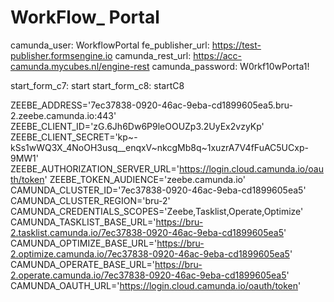 # WorkFlow_ Portal

camunda_user: WorkflowPortal
fe_publisher_url: <https://test-publisher.formsengine.io>
camunda_rest_url: <https://acc-camunda.mycubes.nl/engine-rest>
camunda_password: W0rkf10wPorta1!

start_form_c7: start
start_form_c8: startC8

ZEEBE_ADDRESS='7ec37838-0920-46ac-9eba-cd1899605ea5.bru-2.zeebe.camunda.io:443'
ZEEBE_CLIENT_ID='zG.6Jh6Dw6P9leOOUZp3.2UyEx2vzyKp'
ZEEBE_CLIENT_SECRET='kp~-kSs1wWQ3X_4NoOH3usq__enqxV~nkcgMb8q~1xuzrA7V4fFuAC5UCxp-9MW1'
ZEEBE_AUTHORIZATION_SERVER_URL='https://login.cloud.camunda.io/oauth/token'
ZEEBE_TOKEN_AUDIENCE='zeebe.camunda.io'
CAMUNDA_CLUSTER_ID='7ec37838-0920-46ac-9eba-cd1899605ea5'
CAMUNDA_CLUSTER_REGION='bru-2'
CAMUNDA_CREDENTIALS_SCOPES='Zeebe,Tasklist,Operate,Optimize'
CAMUNDA_TASKLIST_BASE_URL='https://bru-2.tasklist.camunda.io/7ec37838-0920-46ac-9eba-cd1899605ea5'
CAMUNDA_OPTIMIZE_BASE_URL='https://bru-2.optimize.camunda.io/7ec37838-0920-46ac-9eba-cd1899605ea5'
CAMUNDA_OPERATE_BASE_URL='https://bru-2.operate.camunda.io/7ec37838-0920-46ac-9eba-cd1899605ea5'
CAMUNDA_OAUTH_URL='https://login.cloud.camunda.io/oauth/token'
